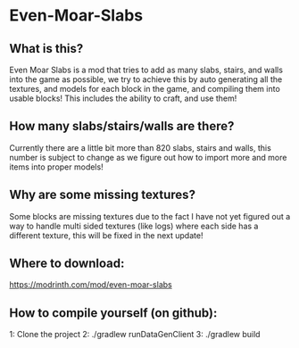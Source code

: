 # Even-Moar-Slabs

## What is this?
Even Moar Slabs is a mod that tries to add as many slabs, stairs, and walls into the game as possible, we try to achieve this by auto generating all the textures, and models for each block in the game, and compiling them into usable blocks! This includes the ability to craft, and use them!

## How many slabs/stairs/walls are there?
Currently there are a little bit more than 820 slabs, stairs and walls, this number is subject to change as we figure out how to import more and more items into proper models!

## Why are some missing textures?
Some blocks are missing textures due to the fact I have not yet figured out a way to handle multi sided textures (like logs) where each side has a different texture, this will be fixed in the next update!

## Where to download:
https://modrinth.com/mod/even-moar-slabs

## How to compile yourself (on github):
1: Clone the project
2: ./gradlew runDataGenClient
3: ./gradlew build
